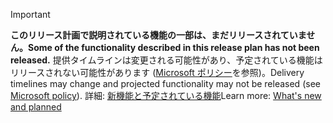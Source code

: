 > [!IMPORTANT]
> <span data-ttu-id="179cd-101">**このリリース計画で説明されている機能の一部は、まだリリースされていません。**</span><span class="sxs-lookup"><span data-stu-id="179cd-101">**Some of the functionality described in this release plan has not been released.**</span></span> <span data-ttu-id="179cd-102">提供タイムラインは変更される可能性があり、予定されている機能はリリースされない可能性があります ([Microsoft ポリシー](https://go.microsoft.com/fwlink/p/?linkid=2007332)を参照)。</span><span class="sxs-lookup"><span data-stu-id="179cd-102">Delivery timelines may change and projected functionality may not be released (see [Microsoft policy](https://go.microsoft.com/fwlink/p/?linkid=2007332)).</span></span> <span data-ttu-id="179cd-103">詳細: [新機能と予定されている機能](/dynamics365-release-plan/2020wave1/mixed-reality/dynamics365-guides/planned-features)</span><span class="sxs-lookup"><span data-stu-id="179cd-103">Learn more: [What's new and planned](/dynamics365-release-plan/2020wave1/mixed-reality/dynamics365-guides/planned-features)</span></span> 
